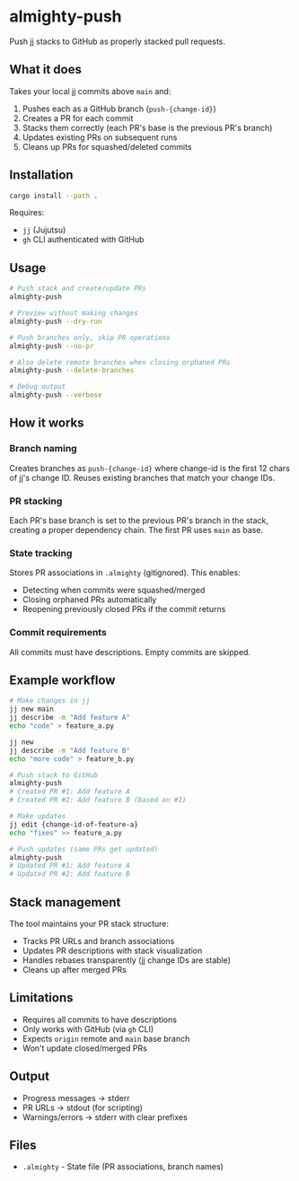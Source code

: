 # almighty-push

Push jj stacks to GitHub as properly stacked pull requests.

## What it does

Takes your local jj commits above `main` and:
1. Pushes each as a GitHub branch (`push-{change-id}`)
2. Creates a PR for each commit
3. Stacks them correctly (each PR's base is the previous PR's branch)
4. Updates existing PRs on subsequent runs
5. Cleans up PRs for squashed/deleted commits

## Installation

```bash
cargo install --path .
```

Requires:
- `jj` (Jujutsu)
- `gh` CLI authenticated with GitHub

## Usage

```bash
# Push stack and create/update PRs
almighty-push

# Preview without making changes
almighty-push --dry-run

# Push branches only, skip PR operations
almighty-push --no-pr

# Also delete remote branches when closing orphaned PRs
almighty-push --delete-branches

# Debug output
almighty-push --verbose
```

## How it works

### Branch naming
Creates branches as `push-{change-id}` where change-id is the first 12 chars of jj's change ID. Reuses existing branches that match your change IDs.

### PR stacking
Each PR's base branch is set to the previous PR's branch in the stack, creating a proper dependency chain. The first PR uses `main` as base.

### State tracking
Stores PR associations in `.almighty` (gitignored). This enables:
- Detecting when commits were squashed/merged
- Closing orphaned PRs automatically
- Reopening previously closed PRs if the commit returns

### Commit requirements
All commits must have descriptions. Empty commits are skipped.

## Example workflow

```bash
# Make changes in jj
jj new main
jj describe -m "Add feature A"
echo "code" > feature_a.py

jj new
jj describe -m "Add feature B"
echo "more code" > feature_b.py

# Push stack to GitHub
almighty-push
# Created PR #1: Add feature A
# Created PR #2: Add feature B (based on #1)

# Make updates
jj edit {change-id-of-feature-a}
echo "fixes" >> feature_a.py

# Push updates (same PRs get updated)
almighty-push
# Updated PR #1: Add feature A
# Updated PR #2: Add feature B
```

## Stack management

The tool maintains your PR stack structure:
- Tracks PR URLs and branch associations
- Updates PR descriptions with stack visualization
- Handles rebases transparently (jj change IDs are stable)
- Cleans up after merged PRs

## Limitations

- Requires all commits to have descriptions
- Only works with GitHub (via `gh` CLI)
- Expects `origin` remote and `main` base branch
- Won't update closed/merged PRs

## Output

- Progress messages → stderr
- PR URLs → stdout (for scripting)
- Warnings/errors → stderr with clear prefixes

## Files

- `.almighty` - State file (PR associations, branch names)
